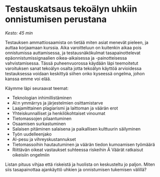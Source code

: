 # Testauskatsaus tekoälyn uhkiin onnistumisen perustana

*Kesto: 45 min* 

Testauksen ammattiosaamista on tietää miten asiat menevät pieleen, ja auttaa korjaamaan kurssia. Aika varoitteluun on kuitenkin aikaa pois onnistumissa auttamisessa, ja testausnäkökulmat tasapainottelevat epäonnistumissignaalien oikea-aikaisessa ja -painotteisessa vahvistamisessa. Tässä puheenvuorossa käydään läpi teemoitetut varoituksen sanat tekoälyn osalta jotta tekoälyn käyttöä arvioidessa testauksessa voidaan keskittyä siihen onko kyseessä ongelma, johon kanssa emme voi elää. 

Käymme läpi seuraavat teemat: 

* Teknologian inhimillistäminen
* AI:n ymmärrys ja järjestelmien osittamistarve
* Laajamittainen plagiarismi ja laittoman ja väärän erot
* Yhteiskunnalliset ja henkilökohtaiset vinoumat
* Tietomassojen pilaantuminen
* Osaamisen surkastuminen
* Salaisen pitäminen salaisena ja paikallisen kulttuurin säilyminen
* Työn uudelleenjako
* AI-pesu ja vihreyskustannukset
* Tietomassoihin hautautuminen ja väärän tiedon kumoamisen työmäärä
* Riittävän oikeat vastaukset suhteessa riskeihin
Ä Väärät ratkaisut oikeisiin ongelmiin

Listan pituus vihjaa että riskeistä ja huolista on keskusteltu jo paljon. Miten siis tasapainottaa ajankäyttö uhkien ja onnistumisen tukemisen välillä? 